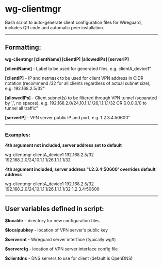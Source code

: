 # wg-clientmgr
Bash script to auto-generate client configuration files for Wireguard, includes QR code and automatic peer installation.

---

## Formatting:
**wg-clientmgr [clientName] [clientIP] [allowedIPs] [serverIP]**

**[clientName]** - Label to be used for generated files, e.g. clientA_device1"

**[clientIP]** - IP and netmask to be used for client VPN address in CIDR notation (recommend /32 for all clients regardless of actual subnet size), e.g. 192.168.2.5/32"

**[allowedIPs]** - Client subnet(s) to be filtered through VPN tunnel (separated by ',', no spaces), e.g. 192.168.2.0/24,10.1.1.1/26,1.1.1.1/32 OR 0.0.0.0/0 to tunnel all traffic"

**[serverIP]** - VPN server public IP and port, e.g. 1.2.3.4:50600"

---

### Examples: 
**4th argument not included, server address set to default**

wg-clientmgr clientA_device1 192.168.2.5/32 192.168.2.0/24,10.1.1.1/26,1.1.1.1/32

**4th argument included, server address '1.2.3.4:50600' overrides default address**

wg-clientmgr clientA_device1 192.168.2.5/32 192.168.2.0/24,10.1.1.1/26,1.1.1.1/32 1.2.3.4:50600 

---

## User variables defined in script:

**$localdir** - directory for new configuration files

**$localpubkey** - location of VPN server's public key

**$serverint** - Wireguard server interface (typically wg#)

**$servercfg** - location of VPN server interface config file

**$clientdns** - DNS servers to use for client (default is OpenDNS)
